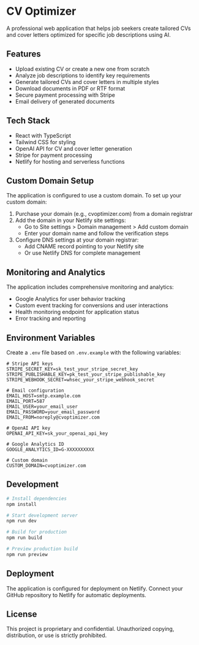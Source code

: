 # CV Optimizer

A professional web application that helps job seekers create tailored CVs and cover letters optimized for specific job descriptions using AI.

## Features

- Upload existing CV or create a new one from scratch
- Analyze job descriptions to identify key requirements
- Generate tailored CVs and cover letters in multiple styles
- Download documents in PDF or RTF format
- Secure payment processing with Stripe
- Email delivery of generated documents

## Tech Stack

- React with TypeScript
- Tailwind CSS for styling
- OpenAI API for CV and cover letter generation
- Stripe for payment processing
- Netlify for hosting and serverless functions

## Custom Domain Setup

The application is configured to use a custom domain. To set up your custom domain:

1. Purchase your domain (e.g., cvoptimizer.com) from a domain registrar
2. Add the domain in your Netlify site settings:
   - Go to Site settings > Domain management > Add custom domain
   - Enter your domain name and follow the verification steps
3. Configure DNS settings at your domain registrar:
   - Add CNAME record pointing to your Netlify site
   - Or use Netlify DNS for complete management

## Monitoring and Analytics

The application includes comprehensive monitoring and analytics:

- Google Analytics for user behavior tracking
- Custom event tracking for conversions and user interactions
- Health monitoring endpoint for application status
- Error tracking and reporting

## Environment Variables

Create a `.env` file based on `.env.example` with the following variables:

```
# Stripe API keys
STRIPE_SECRET_KEY=sk_test_your_stripe_secret_key
STRIPE_PUBLISHABLE_KEY=pk_test_your_stripe_publishable_key
STRIPE_WEBHOOK_SECRET=whsec_your_stripe_webhook_secret

# Email configuration
EMAIL_HOST=smtp.example.com
EMAIL_PORT=587
EMAIL_USER=your_email_user
EMAIL_PASSWORD=your_email_password
EMAIL_FROM=noreply@cvoptimizer.com

# OpenAI API key
OPENAI_API_KEY=sk_your_openai_api_key

# Google Analytics ID
GOOGLE_ANALYTICS_ID=G-XXXXXXXXXX

# Custom domain
CUSTOM_DOMAIN=cvoptimizer.com
```

## Development

```bash
# Install dependencies
npm install

# Start development server
npm run dev

# Build for production
npm run build

# Preview production build
npm run preview
```

## Deployment

The application is configured for deployment on Netlify. Connect your GitHub repository to Netlify for automatic deployments.

## License

This project is proprietary and confidential. Unauthorized copying, distribution, or use is strictly prohibited.